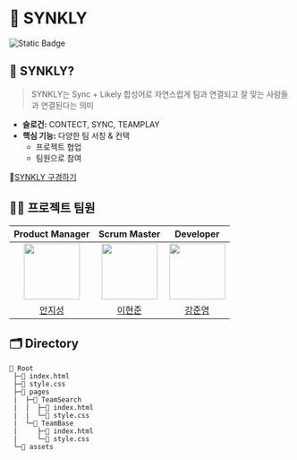 # 🤝 SYNKLY

<img alt="Static Badge" src="https://img.shields.io/badge/%ED%94%84%EB%A1%9C%EC%A0%9D%ED%8A%B8%20%EA%B8%B0%EA%B0%84%3A-2025.08.03~2025.08.10-FFC2EC?style=flat-square&logoColor=white">

## 📝 SYNKLY?
> SYNKLY는 Sync + Likely 합성어로 자연스럽게 팀과 연결되고 잘 맞는 사람들과 연결된다는 의미
- **슬로건:** CONTECT, SYNC, TEAMPLAY
- **핵심 기능:** 다양한 팀 서칭 & 컨택
  -  프로젝트 협업
  -  팀원으로 참여

🔗[SYNKLY 구경하기](https://synkly.netlify.app/)

## 💁‍♂️ 프로젝트 팀원
| Product Manager | Scrum Master | Developer |
|:---:|:---:|:---:|
| <img src="https://github.com/j1sung.png?size=120" width="100"/> | <img src="https://github.com/hyun-june.png?size=120" width="100"/> | <img src="https://github.com/kdada223.png?size=120" width="100"/> |  |
| [안지성](https://github.com/j1sung) | [이현준](https://github.com/hyun-june) | [강준영](https://github.com/kdada223) |

## 🗂 Directory
```
🍔 Root
 ├─📜 index.html
 ├─📜 style.css 
 ├─📂 pages
 |  ├─📂 TeamSearch
 |  |  ├─📜 index.html
 |  |  └─📜 style.css
 |  └─📂 TeamBase
 |     ├─📜 index.html
 |     └─📜 style.css
 └─📂 assets
```
